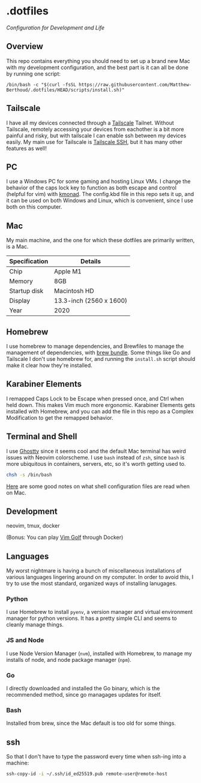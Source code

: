 # .dotfiles

_Configuration for Development and Life_

## Overview
This repo contains everything you should need to set up a brand new Mac with my development configuration, and the best part is it can all be done by running one script:
```
/bin/bash -c "$(curl -fsSL https://raw.githubusercontent.com/Matthew-Berthoud/.dotfiles/HEAD/scripts/install.sh)"
```

## Tailscale
I have all my devices connected through a [Tailscale](https://tailscale.com) Tailnet. 
Without Tailscale, remotely accessing your devices from eachother is a bit more painful and risky, but with tailscale I can enable ssh between my devices easily.
My main use for Tailscale is [Tailscale SSH](https://tailscale.com/kb/1193/tailscale-ssh), but it has many other features as well!

## PC
I use a Windows PC for some gaming and hosting Linux VMs.
I change the behavior of the caps lock key to function as both escape and control (helpful for vim) with [kmonad](https://github.com/kmonad/kmonad/tree/master).
The config.kbd file in this repo sets it up, and it can be used on both Windows and Linux, which is convenient, since I use both on this computer.

## Mac
My main machine, and the one for which these dotfiles are primarily written, is a Mac.

| Specification   | Details                  |
|-----------------|--------------------------|
| Chip            | Apple M1                 |
| Memory          | 8GB                      |
| Startup disk    | Macintosh HD             |
| Display         | 13.3-inch (2560 x 1600)  |
| Year            | 2020                     |

## Homebrew
I use homebrew to manage dependencies, and Brewfiles to manage the management of dependencies, with
[brew bundle](https://gist.github.com/ChristopherA/a579274536aab36ea9966f301ff14f3f).
Some things like Go and Tailscale I don't use homebrew for, and running the `install.sh` script should make it clear how they're installed.

## Karabiner Elements
I remapped Caps Lock to be Escape when pressed once, and Ctrl when held down. This makes Vim much more ergonomic.
Karabiner Elements gets installed with Homebrew, and you can add the file in this repo as a Complex Modification to get the remapped behavior.

## Terminal and Shell
I use [Ghostty](https://ghostty.org/) since it seems cool and the default Mac terminal has weird issues with Neovim colorscheme.
I use `bash` instead of `zsh`, since `bash` is more ubiquitous in containers, servers, etc, so it's worth getting used to.
```sh
chsh -s /bin/bash
```
[Here](http://hayne.net/MacDev/Notes/unixFAQ.html#shellStartup) are some good notes on what shell configuration files are read when on Mac.

## Development
neovim, tmux, docker

(Bonus: You can play [Vim Golf](https://www.vimgolf.com) through Docker)

## Languages
My worst nightmare is having a bunch of miscellaneous installations of various languages lingering around on my computer.
In order to avoid this, I try to use the most standard, organized ways of installing lanugages.

### Python
I use Homebrew to install `pyenv`, a version manager and virtual environment manager for python versions.
It has a pretty simple CLI and seems to cleanly manage things.

### JS and Node
I use Node Version Manager (`nvm`), installed with Homebrew, to manage my installs of node, and node package manager (`npm`).

### Go
I directly downloaded and installed the Go binary, which is the recommended method, since go managages updates for itself.

### Bash
Installed from brew, since the Mac default is too old for some things.

## ssh
So that I don't have to type the password every time when ssh-ing into a machine:
```bash
ssh-copy-id -i ~/.ssh/id_ed25519.pub remote-user@remote-host
```

